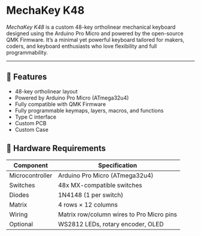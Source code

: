 # MechaKey K48

*MechaKey K48* is a custom 48-key ortholinear mechanical keyboard designed using the Arduino Pro Micro and powered by the open-source QMK Firmware. It’s a minimal yet powerful keyboard tailored for makers, coders, and keyboard enthusiasts who love flexibility and full programmability.

---

## 🔧 Features

- 48-key ortholinear layout
- Powered by Arduino Pro Micro (ATmega32u4)
- Fully compatible with QMK Firmware
- Fully programmable keymaps, layers, macros, and functions
- Type C interface
- Custom PCB
- Custom Case



## 🧰 Hardware Requirements

| Component             | Specification                     |
|----------------------|-----------------------------------|
| Microcontroller      | Arduino Pro Micro (ATmega32u4)    |
| Switches             | 48x MX-compatible switches         |
| Diodes               | 1N4148 (1 per switch)              |
| Matrix               | 4 rows × 12 columns                |
| Wiring               | Matrix row/column wires to Pro Micro pins |
| Optional             | WS2812 LEDs, rotary encoder, OLED |
